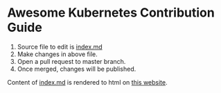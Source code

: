 # Awesome Kubernetes Contribution Guide

1. Source file to edit is [index.md](index.md)
2. Make changes in above file.
3. Open a pull request to master branch.
4. Once merged, changes will be published.

Content of [index.md](index.md) is rendered to html on [this website](https://yogeshsharma.me/posts/kubernetes/awesome-kubernetes/).
